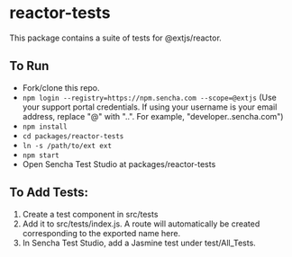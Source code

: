# reactor-tests

This package contains a suite of tests for @extjs/reactor.

## To Run

* Fork/clone this repo.
* `npm login --registry=https://npm.sencha.com --scope=@extjs` (Use your support portal credentials.  If using your username is your email address, replace "@" with "..".  For example, "developer..sencha.com")
* `npm install`
* `cd packages/reactor-tests`
* `ln -s /path/to/ext ext`
* `npm start`
* Open Sencha Test Studio at packages/reactor-tests

## To Add Tests:

1. Create a test component in src/tests
2. Add it to src/tests/index.js.  A route will automatically be created corresponding to the exported name here.
3. In Sencha Test Studio, add a Jasmine test under test/All_Tests.


